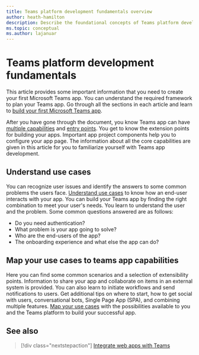 ```yaml
---
title: Teams platform development fundamentals overview
author: heath-hamilton
description: Describe the foundational concepts of Teams platform development.
ms.topic: conceptual
ms.author: lajanuar
---
```


# Teams platform development fundamentals

This article provides some important information that you need to create your first Microsoft Teams app. You can understand the required framework to plan your Teams app. Go through all the sections in each article and learn to [build your first Microsoft Teams app](~/build-your-first-app/build-first-app-overview.md).

After you have gone through the document, you know Teams app can have [multiple capabilities](~/concepts/capabilities-overview.md) and [entry points](~/concepts/extensibility-points.md). You get to know the extension points for building your apps. Important app project components help you to configure your app page. The information about all the core capabilities are given in this article for you to familiarize yourself with Teams app development.

## Understand use cases

You can recognize user issues and identify the answers to some common problems the users face. [Understand use cases](~/concepts/design/understand-use-cases.md) to know how an end-user interacts with your app. You can build your Teams app by finding the right combination to meet your user's needs. You learn to understand the user and the problem. Some common questions answered are as follows:

* Do you need authentication?
* What problem is your app going to solve?
* Who are the end-users of the app?
* The onboarding experience and what else the app can do?

## Map your use cases to teams app capabilities

Here you can find some common scenarios and a selection of extensibility points. Information to share your app and collaborate on items in an external system is provided. You can also learn to initiate workflows and send notifications to users. Get additional tips on where to start, how to get social with users, conversational bots, Single Page App (SPA), and combining multiple features. [Map your use cases](~/concepts/design/map-use-cases.md) with the possibilities available to you and the Teams platform to build your successful app.

## See also

> [!div class="nextstepaction"]
> [Integrate web apps with Teams](~/samples/integrating-web-apps.md)

